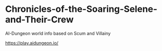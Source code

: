 # Chronicles-of-the-Soaring-Selene-and-Their-Crew
AI-Dungeon world info based on Scum and Villainy

https://play.aidungeon.io/
